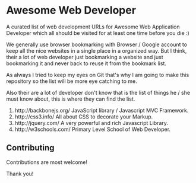 # Awesome Web Developer
A curated list of web development URLs for Awesome Web Application Developer which all should be visited for at least one time before you die :)

We generally use browser bookmarking with Browser / Google account to keep all the nice websites in a single place in a organized way. But I think, their a lot of web developer just bookmarking a website and just bookmarking it and never back to reuse it from the bookmark list.

As always I tried to keep my eyes on Git that's why I am going to make this repository so the list will be more eye catching to me.

Also their are a lot of developer don't know that is the list of things he / she must know about, this is where they can find the list.

<ol>
<li>http://backbonejs.org/ JavaScript library / Javascript MVC Framework.</li>
<li>http://css3.info/ All about CSS to decorate your Markup.</li>
<li>http://jquery.com/ A very powerful and rich Javascript Library.</li>
<li>http://w3schools.com/ Primary Level School of Web Developer.</li>
</ol>

## Contributing

Contributions are most welcome!

Thank you!
